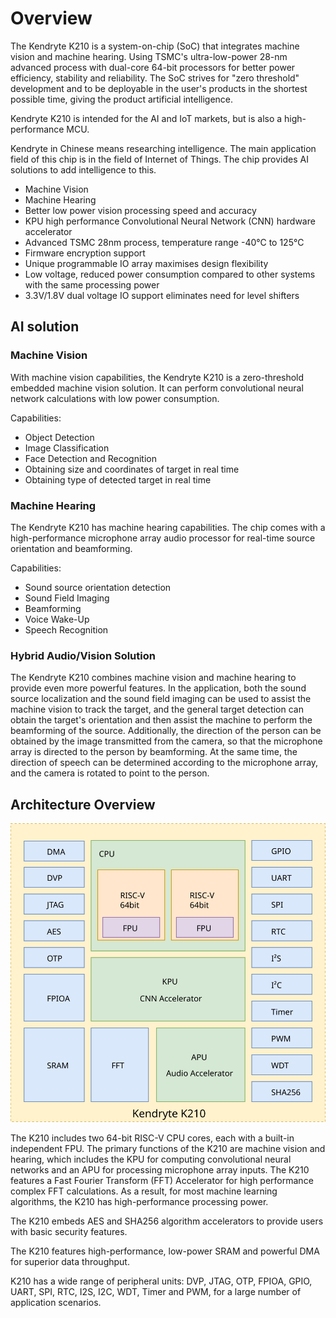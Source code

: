 # Overview

The Kendryte K210 is a system-on-chip (SoC) that integrates machine vision and machine hearing. Using TSMC's ultra-low-power 28-nm advanced process with dual-core 64-bit processors for better power efficiency, stability and reliability. The SoC strives for "zero threshold" development and to be deployable in the user's products in the shortest possible time, giving the product artificial intelligence.

Kendryte K210 is intended for the AI and IoT markets, but is also a high-performance MCU.

Kendryte in Chinese means researching intelligence. The main application field of this chip is in the field of Internet of Things. The chip provides AI solutions to add intelligence to this.

* Machine Vision
* Machine Hearing
* Better low power vision processing speed and accuracy
* KPU high performance Convolutional Neural Network (CNN) hardware accelerator
* Advanced TSMC 28nm process, temperature range -40°C to 125°C
* Firmware encryption support
* Unique programmable IO array maximises design flexibility
* Low voltage, reduced power consumption compared to other systems with the same processing power
* 3.3V/1.8V dual voltage IO support eliminates need for level shifters

## AI solution

### Machine Vision

With machine vision capabilities, the Kendryte K210 is a zero-threshold embedded machine vision solution. It can perform convolutional neural network calculations with low power consumption.

Capabilities:

* Object Detection
* Image Classification
* Face Detection and Recognition
* Obtaining size and coordinates of target in real time
* Obtaining type of detected target in real time

### Machine Hearing

The Kendryte K210 has machine hearing capabilities. The chip comes with a high-performance microphone array audio processor for real-time source orientation and beamforming.

Capabilities:

* Sound source orientation detection
* Sound Field Imaging
* Beamforming
* Voice Wake-Up
* Speech Recognition

### Hybrid Audio/Vision Solution

The Kendryte K210 combines machine vision and machine hearing to provide even more powerful features. In the application, both the sound source localization and the sound field imaging can be used to assist the machine vision to track the target, and the general target detection can obtain the target's orientation and then assist the machine to perform the beamforming of the source. Additionally, the direction of the person can be obtained by the image transmitted from the camera, so that the microphone array is directed to the person by beamforming. At the same time, the direction of speech can be determined according to the microphone array, and the camera is rotated to point to the person.

## Architecture Overview

![Architecture Block Diagram](images/kendryte_arch.svg)

The K210 includes two 64-bit RISC-V CPU cores, each with a built-in independent FPU. The primary functions of the K210 are machine vision and hearing, which includes the KPU for computing convolutional neural networks and an APU for processing microphone array inputs. The K210 features a Fast Fourier Transform (FFT) Accelerator for high performance complex FFT calculations. As a result, for most machine learning algorithms, the K210 has high-performance processing power.

The K210 embeds AES and SHA256 algorithm accelerators to provide users with basic security features.

The K210 features high-performance, low-power SRAM and powerful DMA for superior data throughput.

K210 has a wide range of peripheral units: DVP, JTAG, OTP, FPIOA, GPIO, UART, SPI, RTC, I2S, I2C, WDT, Timer and PWM, for a large number of application scenarios.
